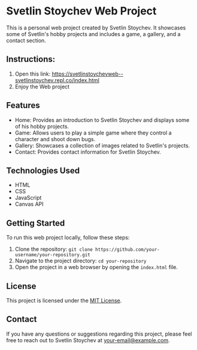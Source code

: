 # Svetlin Stoychev Web Project

This is a personal web project created by Svetlin Stoychev. It showcases some of Svetlin's hobby projects and includes a game, a gallery, and a contact section.

## Instructions:

   1. Open this link: https://svetlinstoychevweb--svetlinstoychev.repl.co/index.html
   2. Enjoy the Web project


## Features

- Home: Provides an introduction to Svetlin Stoychev and displays some of his hobby projects.
- Game: Allows users to play a simple game where they control a character and shoot down bugs.
- Gallery: Showcases a collection of images related to Svetlin's projects.
- Contact: Provides contact information for Svetlin Stoychev.

## Technologies Used

- HTML
- CSS
- JavaScript
- Canvas API

## Getting Started

To run this web project locally, follow these steps:

1. Clone the repository: `git clone https://github.com/your-username/your-repository.git`
2. Navigate to the project directory: `cd your-repository`
3. Open the project in a web browser by opening the `index.html` file.

## License

This project is licensed under the [MIT License](LICENSE).

## Contact

If you have any questions or suggestions regarding this project, please feel free to reach out to Svetlin Stoychev at [your-email@example.com](mailto:your-email@example.com).

